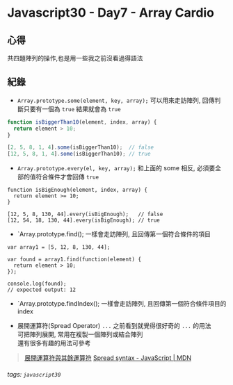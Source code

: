 Javascript30 - Day7 - Array Cardio
===================================
## 心得
共四題陣列的操作,也是用一些我之前沒看過得語法
## 紀錄
* `Array.prototype.some(element, key, array);`
可以用來走訪陣列, 回傳判斷只要有一個為 `true` 結果就會為 `true`  
```javascript
function isBiggerThan10(element, index, array) {
  return element > 10;
}

[2, 5, 8, 1, 4].some(isBiggerThan10);  // false
[12, 5, 8, 1, 4].some(isBiggerThan10); // true
```
* `Array.prototype.every(el, key, array);`
和上面的 some 相反, 必須要全部的值符合條件才會回傳 `true`
```javascript=
function isBigEnough(element, index, array) { 
  return element >= 10; 
} 

[12, 5, 8, 130, 44].every(isBigEnough);   // false 
[12, 54, 18, 130, 44].every(isBigEnough); // true
```
* `Array.prototype.find();
一樣會走訪陣列, 且回傳第一個符合條件的項目
```javascript=
var array1 = [5, 12, 8, 130, 44];

var found = array1.find(function(element) {
  return element > 10;
});

console.log(found);
// expected output: 12

```
* `Array.prototype.findIndex();
一樣會走訪陣列, 且回傳第一個符合條件項目的 index


* 展開運算符(Spread Operator) `...`
之前看到就覺得很好奇的 `...` 的用法  
可把陣列展開, 常用在複製一個陣列或結合陣列  
還有很多有趣的用法可參考
> [展開運算符與其餘運算符](https://eyesofkids.gitbooks.io/javascript-start-from-es6/content/part4/rest_spread.html)
> [Spread syntax - JavaScript | MDN](https://developer.mozilla.org/zh-TW/docs/Web/JavaScript/Reference/Operators/Spread_operator)
> 
###### tags: `javascript30`

